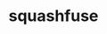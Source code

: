 ---
title: "squashfuse"
layout: cache
categories: [package, develop-2024-05-12]
meta: {"versions": ["0.5.0"], "compilers": ["cce@=15.0.1", "gcc@=11.4.0", "gcc@=9.4.0", "oneapi@=2024.0.0"], "oss": ["rhel8", "ubuntu20.04", "ubuntu22.04"], "platforms": ["linux"], "targets": ["neoverse_v1", "neoverse_v2", "ppc64le", "x86_64_v3", "zen4"], "stacks": ["e4s", "e4s-cray-rhel", "e4s-neoverse-v2", "e4s-neoverse_v1", "e4s-oneapi", "e4s-power", "root"], "num_specs": 6, "num_specs_by_stack": {"e4s-cray-rhel": 1, "root": 6, "e4s-power": 1, "e4s-neoverse_v1": 1, "e4s-neoverse-v2": 1, "e4s": 1, "e4s-oneapi": 1}}
spec_details: [{"hash": "mbg22au4mzi4ozolv5wxekwqwafmtjuc", "compiler": "cce@=15.0.1", "versions": ["0.5.0"], "os": "rhel8", "platform": "linux", "target": "zen4", "variants": ["build_system=autotools", "+lz4", "+lzo", "~min_size", "+shared", "+static", "+xz", "+zlib", "+zstd"], "stacks": ["e4s-cray-rhel", "root"], "size": "-", "tarball": "https://binaries.spack.io/releases/develop-2024-05-12/build_cache/linux-rhel8-zen4/cce-15.0.1/squashfuse-0.5.0/linux-rhel8-zen4-cce-15.0.1-squashfuse-0.5.0-mbg22au4mzi4ozolv5wxekwqwafmtjuc.spack"}, {"hash": "afwdisg53667vrfx7oazzp27rth7httf", "compiler": "gcc@=9.4.0", "versions": ["0.5.0"], "os": "ubuntu20.04", "platform": "linux", "target": "ppc64le", "variants": ["build_system=autotools", "+lz4", "+lzo", "~min_size", "+shared", "+static", "+xz", "+zlib", "+zstd"], "stacks": ["root", "e4s-power"], "size": "-", "tarball": "https://binaries.spack.io/releases/develop-2024-05-12/build_cache/linux-ubuntu20.04-ppc64le/gcc-9.4.0/squashfuse-0.5.0/linux-ubuntu20.04-ppc64le-gcc-9.4.0-squashfuse-0.5.0-afwdisg53667vrfx7oazzp27rth7httf.spack"}, {"hash": "s5rijdfe7sgpaylsfqa3hinmzhfzknxz", "compiler": "gcc@=11.4.0", "versions": ["0.5.0"], "os": "ubuntu22.04", "platform": "linux", "target": "neoverse_v1", "variants": ["build_system=autotools", "+lz4", "+lzo", "~min_size", "+shared", "+static", "+xz", "+zlib", "+zstd"], "stacks": ["root", "e4s-neoverse_v1"], "size": "-", "tarball": "https://binaries.spack.io/releases/develop-2024-05-12/build_cache/linux-ubuntu22.04-neoverse_v1/gcc-11.4.0/squashfuse-0.5.0/linux-ubuntu22.04-neoverse_v1-gcc-11.4.0-squashfuse-0.5.0-s5rijdfe7sgpaylsfqa3hinmzhfzknxz.spack"}, {"hash": "4qekdpcvvk2etzy4t3lhs523kacodk5d", "compiler": "gcc@=11.4.0", "versions": ["0.5.0"], "os": "ubuntu22.04", "platform": "linux", "target": "neoverse_v2", "variants": ["build_system=autotools", "+lz4", "+lzo", "~min_size", "+shared", "+static", "+xz", "+zlib", "+zstd"], "stacks": ["root", "e4s-neoverse-v2"], "size": "-", "tarball": "https://binaries.spack.io/releases/develop-2024-05-12/build_cache/linux-ubuntu22.04-neoverse_v2/gcc-11.4.0/squashfuse-0.5.0/linux-ubuntu22.04-neoverse_v2-gcc-11.4.0-squashfuse-0.5.0-4qekdpcvvk2etzy4t3lhs523kacodk5d.spack"}, {"hash": "bhk5caa4wzl2idtmjoedwrgumzdvogh5", "compiler": "gcc@=11.4.0", "versions": ["0.5.0"], "os": "ubuntu22.04", "platform": "linux", "target": "x86_64_v3", "variants": ["build_system=autotools", "+lz4", "+lzo", "~min_size", "+shared", "+static", "+xz", "+zlib", "+zstd"], "stacks": ["e4s", "root"], "size": "-", "tarball": "https://binaries.spack.io/releases/develop-2024-05-12/build_cache/linux-ubuntu22.04-x86_64_v3/gcc-11.4.0/squashfuse-0.5.0/linux-ubuntu22.04-x86_64_v3-gcc-11.4.0-squashfuse-0.5.0-bhk5caa4wzl2idtmjoedwrgumzdvogh5.spack"}, {"hash": "qlhiwsugw3wt2xnnh62hizkkcu7ylpnv", "compiler": "oneapi@=2024.0.0", "versions": ["0.5.0"], "os": "ubuntu22.04", "platform": "linux", "target": "x86_64_v3", "variants": ["build_system=autotools", "+lz4", "+lzo", "~min_size", "+shared", "+static", "+xz", "+zlib", "+zstd"], "stacks": ["root", "e4s-oneapi"], "size": "-", "tarball": "https://binaries.spack.io/releases/develop-2024-05-12/build_cache/linux-ubuntu22.04-x86_64_v3/oneapi-2024.0.0/squashfuse-0.5.0/linux-ubuntu22.04-x86_64_v3-oneapi-2024.0.0-squashfuse-0.5.0-qlhiwsugw3wt2xnnh62hizkkcu7ylpnv.spack"}]
---